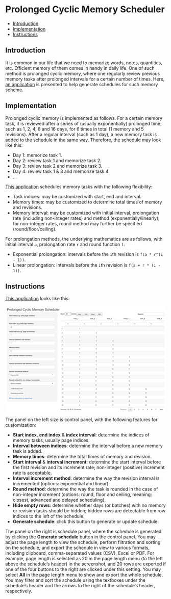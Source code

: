 Prolonged Cyclic Memory Scheduler
================

- <a href="#introduction" id="toc-introduction">Introduction</a>
- <a href="#implementation" id="toc-implementation">Implementation</a>
- <a href="#instructions" id="toc-instructions">Instructions</a>

## Introduction

It is common in our life that we need to memorize words, notes,
quantities, etc. Efficient memory of them comes in handy in daily life.
One of such method is prolonged cyclic memory, where one regularly
review previous memory tasks after prolonged intervals for a certain
number of times. Here, [an
application](https://zxr6.shinyapps.io/prolong_cyclic_scheduler/) is
presented to help generate schedules for such memory scheme.

## Implementation

Prolonged cyclic memory is implemented as follows. For a certain memory
task, it is reviewed after a series of (usually exponentially) prolonged
time, such as 1, 2, 4, 8 and 16 days, for 6 times in total (1 memory and
5 revisions). After a regular interval (such as 1 day), a new memory
task is added to the schedule in the same way. Therefore, the schedule
may look like this:

- Day 1: memorize task 1.
- Day 2: review task 1 and memorize task 2.
- Day 3: review task 2 and memorize task 3.
- Day 4: review task 1 & 3 and memorize task 4.
- …

[This application](https://zxr6.shinyapps.io/prolong_cyclic_scheduler/)
schedules memory tasks with the following flexibility:

- Task indices: may be customized with start, end and interval.
- Memory times: may be customized to determine total times of memory and
  revisions.
- Memory interval: may be customized with initial interval, prolongation
  rate (including non-integer rates) and method
  (exponentially/linearly); for non-integer rates, round method may
  further be specified (round/floor/ceiling).

For prolongation methods, the underlying mathematics are as follows,
with initial interval `a`, prolongation rate `r` and round function `f`:

- Exponential prolongation: intervals before the `i`th revision is
  `f(a * r^(i - 1))`.
- Linear prolongation: intervals before the `i`th revision is
  `f(a + r * (i - 1))`.

## Instructions

[This application](https://zxr6.shinyapps.io/prolong_cyclic_scheduler/)
looks like this:

![](screenshots/screenshot_main.png)<!-- -->

The panel on the left size is control panel, with the following features
for customization:

- **Start index**, **end index** & **index interval**: determine the
  indices of memory tasks, usually page indices.
- **Interval between indices**: determine the interval before a new
  memory task is added.
- **Memory times**: determine the total times of memory and revision.
- **Start interval** & **interval increment**: determine the start
  interval before the first revision and its increment rate; non-integer
  (positive) increment rate is acceptable.
- **Interval increment method**: determine the way the revision interval
  is incremented (options: exponential and linear).
- **Round method**: determine the way the task is rounded in the case of
  non-integer increment (options: round, floor and ceiling, meaning:
  closest, advanced and delayed scheduling).
- **Hide empty rows**: determine whether days (or batches) with no
  memory or revision tasks should be hidden; hidden rows are detectable
  from row indices to the left of the schedule.
- **Generate schedule**: click this button to generate or update
  schedule.

The panel on the right is schedule panel, where the schedule is
generated by clicking the **Generate schedule** button in the control
panel. You may adjust the page length to view the schedule, perform
filtration and sorting on the schedule, and export the schedule in view
to various formats, including clipboard, comma-separated values (CSV),
Excel or PDF. For example, page length is selected as 20 in the page
length menu (to the left above the schedule’s header) in the screenshot,
and 20 rows are exported if one of the four buttons to the right are
clicked under this setting. You may select **All** in the page length
menu to show and export the whole schedule. You may filter and sort the
schedule using the textboxes under the schedule’s header and the arrows
to the right of the schedule’s header, respectively.
